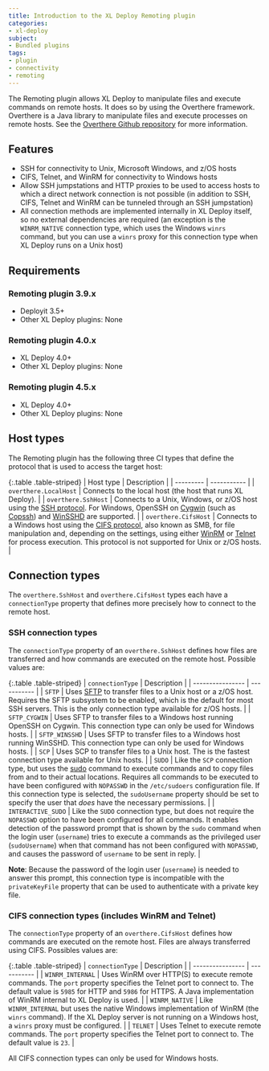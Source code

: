 ```yaml
---
title: Introduction to the XL Deploy Remoting plugin
categories:
- xl-deploy
subject:
- Bundled plugins
tags:
- plugin
- connectivity
- remoting
---
```


The Remoting plugin allows XL Deploy to manipulate files and execute commands on remote hosts. It does so by using the Overthere framework. Overthere is a Java library to manipulate files and execute processes on remote hosts. See the [Overthere Github repository](https://github.com/xebialabs/overthere) for more information.

## Features

* SSH for connectivity to Unix, Microsoft Windows, and z/OS hosts
* CIFS, Telnet, and WinRM for connectivity to Windows hosts
* Allow SSH jumpstations and HTTP proxies to be used to access hosts to which a direct network connection is not possible (in addition to SSH, CIFS, Telnet and WinRM can be tunneled through an SSH jumpstation)
* All connection methods are implemented internally in XL Deploy itself, so no external dependencies are required (an exception is the `WINRM_NATIVE` connection type, which uses the Windows `winrs` command, but you can use a `winrs` proxy for this connection type when XL Deploy runs on a Unix host)

## Requirements

### Remoting plugin 3.9.x

* Deployit 3.5+
* Other XL Deploy plugins: None

### Remoting plugin 4.0.x

* XL Deploy 4.0+
* Other XL Deploy plugins: None

### Remoting plugin 4.5.x

* XL Deploy 4.0+
* Other XL Deploy plugins: None

## Host types

The Remoting plugin has the following three CI types that define the protocol that is used to access the target host:

{:.table .table-striped}
| Host type | Description |
| --------- | ----------- |
| `overthere.LocalHost` | Connects to the local host (the host that runs XL Deploy). |
| `overthere.SshHost` | Connects to a Unix, Windows, or z/OS host using the [SSH protocol](http://en.wikipedia.org/wiki/Secure_Shell). For Windows, OpenSSH on [Cygwin](http://www.cygwin.com) (such as [Copssh](https://www.itefix.no/i2/copssh)) and [WinSSHD](http://www.bitvise.com/winsshd) are supported. |
| `overthere.CifsHost` | Connects to a Windows host using the [CIFS protocol](http://en.wikipedia.org/wiki/Server_Message_Block), also known as SMB, for file manipulation and, depending on the settings, using either [WinRM](http://en.wikipedia.org/wiki/WS-Management) or [Telnet](http://en.wikipedia.org/wiki/Telnet) for process execution. This protocol is not supported for Unix or z/OS hosts. |

## Connection types

The `overthere.SshHost` and `overthere.CifsHost` types each have a `connectionType` property that defines more precisely how to connect to the remote host.

### SSH connection types

The `connectionType` property of an `overthere.SshHost` defines how files are transferred and how commands are executed on the remote host. Possible values are:

{:.table .table-striped}
| `connectionType` | Description |
| ---------------- | ----------- |
| `SFTP` | Uses [SFTP](http://en.wikipedia.org/wiki/SSH_File_Transfer_Protocol) to transfer files to a Unix host or a z/OS host. Requires the SFTP subsystem to be enabled, which is the default for most SSH servers. This is the only connection type available for z/OS hosts. |
| `SFTP_CYGWIN` | Uses SFTP to transfer files to a Windows host running OpenSSH on Cygwin. This connection type can only be used for Windows hosts. |
| `SFTP_WINSSHD` | Uses SFTP to transfer files to a Windows host running WinSSHD. This connection type can only be used for Windows hosts. |
| `SCP` | Uses SCP to transfer files to a Unix host. The is the fastest connection type available for Unix hosts. |
| `SUDO` | Like the `SCP` connection type, but uses the [sudo](http://en.wikipedia.org/wiki/Sudo) command to execute commands and to copy files from and to their actual locations. Requires all commands to be executed to have been configured with `NOPASSWD` in the `/etc/sudoers` configuration file. If this connection type is selected, the `sudoUsername` property should be set to specify the user that _does_ have the necessary permissions. |
| `INTERACTIVE_SUDO` | Like the `SUDO` connection type, but does not require the `NOPASSWD` option to have been configured for all commands. It enables detection of the password prompt that is shown by the `sudo` command when the login user (`username`) tries to execute a commands as the privileged user (`sudoUsername`) when that command has not been configured with `NOPASSWD`, and causes the password of `username` to be sent in reply. |

**Note**: Because the password of the login user (`username`) is needed to answer this prompt, this connection type is incompatible with the `privateKeyFile` property that can be used to authenticate with a private key file.

### CIFS connection types (includes WinRM and Telnet)

The `connectionType` property of an `overthere.CifsHost` defines how commands are executed on the remote host. Files are always transferred using CIFS. Possibles values are:

{:.table .table-striped}
| `connectionType` | Description |
| ---------------- | ----------- |
| `WINRM_INTERNAL` | Uses WinRM over HTTP(S) to execute remote commands. The `port` property specifies the Telnet port to connect to. The default value is `5985` for HTTP and `5986` for HTTPS. A Java implementation of WinRM internal to XL Deploy is used. |
| `WINRM_NATIVE` | Like `WINRM_INTERNAL` but uses the native Windows implementation of WinRM (the `winrs` command). If the XL Deploy server is not running on a Windows host, a `winrs` proxy must be configured. |
| `TELNET` | Uses Telnet to execute remote commands. The `port` property specifies the Telnet port to connect to. The default value is `23`. |

All CIFS connection types can only be used for Windows hosts.
